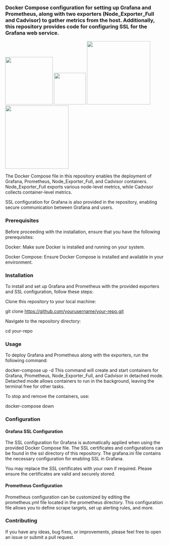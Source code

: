 ### Docker Compose configuration for setting up Grafana and Prometheus, along with two exporters (Node_Exporter_Full and Cadvisor) to gather metrics from the host. Additionally, this repository provides code for configuring SSL for the Grafana web service.

<img src="https://github.com/mbaniadam/grafana-prometheus-as-code/assets/75830370/f9abc032-de94-4a92-a1e3-9e9a6b1621ac" width="150">
<img src="https://github.com/mbaniadam/grafana-prometheus-as-code/assets/75830370/6d274cfb-21fa-4393-936f-0dad9ff31bb1" width="100">
<img src="https://github.com/mbaniadam/grafana-prometheus-as-code/assets/75830370/8aa2a8e3-8e02-4c65-ba3a-bc9e96b149ca"  width="200">
<img src="https://github.com/mbaniadam/grafana-prometheus-as-code/assets/75830370/fae9c33d-142a-47f4-a962-27b25f857995" width="200">



The Docker Compose file in this repository enables the deployment of Grafana, Prometheus, Node_Exporter_Full, and Cadvisor containers. Node_Exporter_Full exports various node-level metrics, while Cadvisor collects container-level metrics.

SSL configuration for Grafana is also provided in the repository, enabling secure communication between Grafana and users.

### Prerequisites
Before proceeding with the installation, ensure that you have the following prerequisites:

Docker: Make sure Docker is installed and running on your system.

Docker Compose: Ensure Docker Compose is installed and available in your environment.


### Installation

To install and set up Grafana and Prometheus with the provided exporters and SSL configuration, follow these steps:

Clone this repository to your local machine:

git clone https://github.com/yourusername/your-repo.git

Navigate to the repository directory:

cd your-repo

### Usage
To deploy Grafana and Prometheus along with the exporters, run the following command:

docker-compose up -d
This command will create and start containers for Grafana, Prometheus, Node_Exporter_Full, and Cadvisor in detached mode. Detached mode allows containers to run in the background, leaving the terminal free for other tasks.

To stop and remove the containers, use:

docker-compose down


### Configuration
#### Grafana SSL Configuration

The SSL configuration for Grafana is automatically applied when using the provided Docker Compose file. The SSL certificates and configurations can be found in the ssl directory of this repository. The grafana.ini file contains the necessary configuration for enabling SSL in Grafana.

You may replace the SSL certificates with your own if required. Please ensure the certificates are valid and securely stored.

#### Prometheus Configuration

Prometheus configuration can be customized by editing the prometheus.yml file located in the prometheus directory. This configuration file allows you to define scrape targets, set up alerting rules, and more.


### Contributing
If you have any ideas, bug fixes, or improvements, please feel free to open an issue or submit a pull request. 

